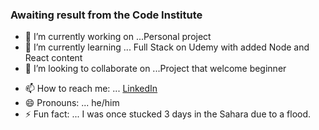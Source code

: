 ### Awaiting result from the Code Institute



- 🔭 I’m currently working on ...Personal project
- 🌱 I’m currently learning ... Full Stack on Udemy with added Node and React content
- 👯 I’m looking to collaborate on ...Project that welcome beginner
<!-- - 🤔 I’m looking for help with ...
- 💬 Ask me about ... -->
- 📫 How to reach me: ... [LinkedIn](https://www.linkedin.com/in/sebastien-denommee-038b7252/)
- 😄 Pronouns: ... he/him
- ⚡ Fun fact: ... I was once stucked 3 days in the Sahara due to a flood.

